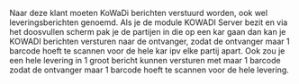 Naar deze klant moeten KoWaDi berichten verstuurd worden, ook wel leveringsberichten genoemd. Als je de module KOWADI Server bezit en via het doosvullen scherm pak je de partijen in die op een kar gaan dan kan je KOWADI berichten versturen naar de ontvanger, zodat de ontvanger maar 1 barcode hoeft te scannen voor de hele kar ipv elke partij apart. Ook zou je een hele levering in 1 groot bericht kunnen versturen met maar 1 barcode zodat de ontvanger maar 1 barcode hoeft te scannen voor de hele levering.